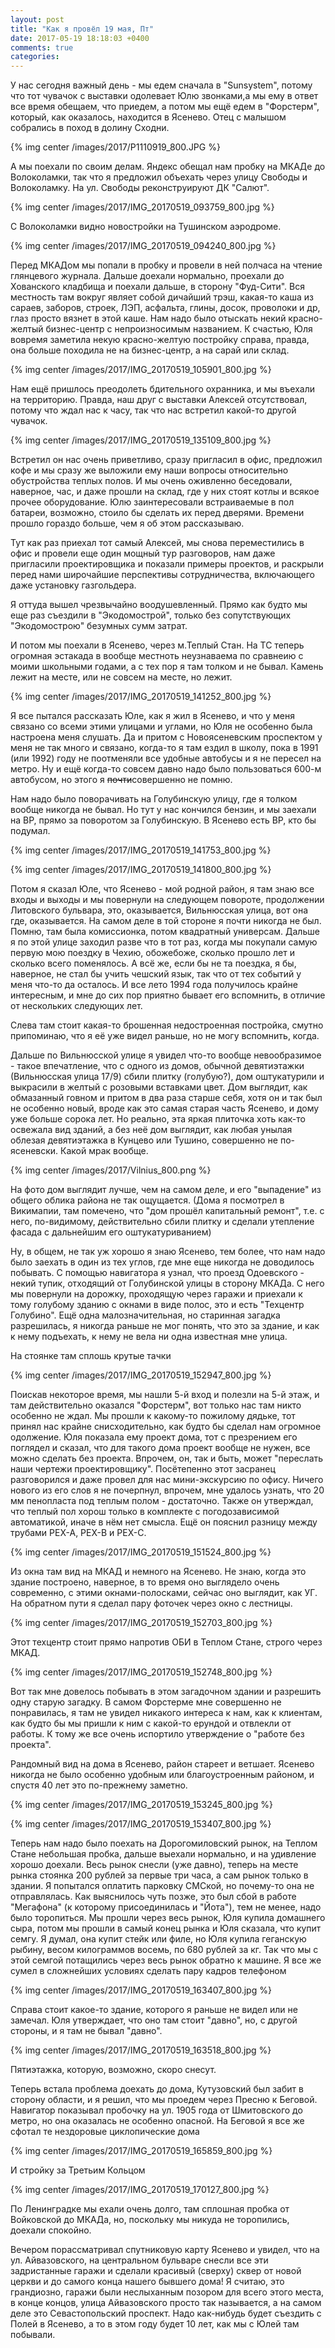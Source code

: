 ```yaml
---
layout: post
title: "Как я провёл 19 мая, Пт"
date: 2017-05-19 18:18:03 +0400
comments: true
categories: 
---
```

У нас сегодня важный день - мы едем сначала в "Sunsystem", потому что тот чувачок с выставки одолевает Юлю звонками,а  мы ему в ответ все время обещаем, что приедем, а потом мы ещё едем в "Форстерм", который, как оказалось, находится в Ясенево. Отец с малышом собрались в поход в долину Сходни.

{% img center /images/2017/P1110919_800.JPG %}

А мы поехали по своим делам. Яндекс обещал нам пробку на МКАДе до Волоколамки, так что я предложил объехать через улицу Свободы и Волоколамку. На ул. Свободы реконструируют ДК "Салют".

{% img center /images/2017/IMG_20170519_093759_800.jpg %}

С Волоколамки видно новостройки на Тушинском аэродроме.

{% img center /images/2017/IMG_20170519_094240_800.jpg %}

Перед МКАДом мы попали в пробку и провели в ней полчаса на чтение глянцевого журнала. Дальше доехали нормально, проехали до Хованского кладбища и поехали дальше, в сторону "Фуд-Сити". Вся местность там вокруг являет собой дичайший трэш, какая-то каша из сараев, заборов, строек, ЛЭП, асфальта, глины, досок, проволоки и др, глаз просто вязнет в этой каше. Нам надо было отыскать некий красно-желтый бизнес-центр с непроизносимым названием. К счастью, Юля вовремя заметила некую красно-желтую постройку справа, правда, она больше походила не на бизнес-центр, а на сарай или склад. 

{% img center /images/2017/IMG_20170519_105901_800.jpg %}

Нам ещё пришлось преодолеть бдительного охранника, и мы въехали на территорию. Правда, наш друг с выставки Алексей отсутствовал, потому что ждал нас к часу, так что нас встретил какой-то другой чувачок. 

{% img center /images/2017/IMG_20170519_135109_800.jpg %}

Встретил он нас очень приветливо, сразу пригласил в офис, предложил кофе и мы сразу же выложили ему наши вопросы относительно обустройства теплых полов. И мы очень оживленно беседовали, наверное, час, и даже прошли на склад, где у них стоят котлы и всякое прочее оборудование. Юлю заинтересовали встраиваемые в пол батареи, возможно, стоило бы сделать их перед дверями. Времени прошло гораздо больше, чем я об этом рассказываю.

Тут как раз приехал тот самый Алексей, мы снова переместились в офис и провели еще один мощный тур разговоров, нам даже пригласили проектировщика и показали примеры проектов, и раскрыли перед нами широчайшие перспективы сотрудничества, включающего даже установку газгольдера.

Я оттуда вышел чрезвычайно воодушевленный. Прямо как будто мы еще раз съездили в "Экодомострой", только без сопутствующих "Экодомострою" безумных сумм затрат.

И потом мы поехали в Ясенево, через м.Теплый Стан. На ТС теперь огромная эстакада в вообще местноть неузнаваема по сравнеию с моими школьными годами, а с тех пор я там толком и не бывал. Камень лежит на месте, или не совсем на месте, но лежит.

{% img center /images/2017/IMG_20170519_141252_800.jpg %}

Я все пытался рассказать Юле, как я жил в Ясенево, и что у меня связано со всеми этими улицами и углами, но Юля не особенно была настроена меня слушать. Да и притом с Новоясеневским проспектом у меня не так много и связано, когда-то я там ездил в школу, пока в 1991 (или 1992) году не поотменяли все удобные автобусы и я не пересел на метро. Ну и ещё когда-то совсем давно надо было пользоваться 600-м автобусом, но этого я ~~почти~~совершенно не помню.

Нам надо было поворачивать на Голубинскую улицу, где я толком вообще никогда не бывал. Но тут у нас кончился бензин, и мы заехали на ВР, прямо за поворотом за Голубинскую. В Ясенево есть ВР, кто бы подумал. 

{% img center /images/2017/IMG_20170519_141753_800.jpg %}

{% img center /images/2017/IMG_20170519_141800_800.jpg %}

Потом я сказал Юле, что Ясенево - мой родной район, я там знаю все входы и выходы и мы повернули на следующем повороте, продолжении Литовского бульвара, это, оказывается, Вильнюсская улица, вот она где, оказывается. На самом деле в той стороне я почти никогда не был. Помню, там была комиссионка, потом квадратный универсам. Дальше я по этой улице заходил разве что в тот раз, когда мы покупали самую первую мою поездку в Чехию, обожебоже, сколько прошло лет и сколько всего поменялось. А всё же, если бы не та поездка, я бы, наверное, не стал бы учить чешский язык, так что от тех событий у меня что-то да осталось. И все лето 1994 года получилось крайне интересным, и мне до сих пор приятно бывает его вспомнить, в отличие от нескольких следующих лет.

Слева там стоит какая-то брошенная недостроенная постройка, смутно припоминаю, что я её уже видел раньше, но не могу вспомнить, когда.

Дальше по Вильнюсской улице я увидел что-то вообще невообразимое - такое впечатление, что с одного из домов, обычной девятиэтажки (Вильнюсская улица 17/9) сбили плитку (голубую?), дом оштукатурили и выкрасили в желтый с розовыми вставками цвет. Дом выглядит, как обмазанный говном и притом в два раза старше себя, хотя он и так был не особенно новый, вроде как это самая старая часть Ясенево, и дому уже больше сорока лет. Но реально, эта яркая плиточка хоть как-то освежала вид зданий, а без неё дом выглядит, как любая унылая облезая девятиэтажка в Кунцево или Тушино, совершенно не по-ясеневски. Какой мрак вообще.

{% img center /images/2017/Vilnius_800.png %}

На фото дом выглядит лучше, чем на самом деле, и его "выпадение" из общего облика района не так ощущается. (Дома я посмотрел в Викимапии, там помечено, что "дом прошёл капитальный ремонт", т.е. с него, по-видимому, действительно сбили плитку и сделали утепление фасада с дальнейшим его оштукатуриванием)

Ну, в общем, не так уж хорошо я знаю Ясенево, тем более, что нам надо было заехать в один из тех углов, где мне еще никогда не доводилось побывать. С помощью навигатора я узнал, что проезд Одоевского - некий тупик, отходящий от Голубинской улицы в сторону МКАДа. С него мы повернули на дорожку, проходящую через гаражи и приехали к тому голубому зданию с окнами в виде полос, это и есть "Техцентр Голубино". Ещё одна малозначительная, но старинная загадка разрешилась, я никогда раньше не мог понять, что это за здание, и как к нему подъехать, к нему не вела ни одна известная мне улица. 

На стоянке там сплошь крутые тачки

{% img center /images/2017/IMG_20170519_152947_800.jpg %}

Поискав некоторое время, мы нашли 5-й вход и полезли на 5-й этаж, и там действительно оказался "Форстерм", вот только нас там никто особенно не ждал. Мы прошли к какому-то пожилому дядьке, тот принял нас крайне снисходительно, как будто бы сделал нам огромное одолжение. Юля показала ему проект дома, тот с презрением его поглядел и сказал, что для такого дома проект вообще не нужен, все можно сделать без проекта. Впрочем, он, так и быть, может "переслать наши чертежи проектировщику". Посётепенно этот засранец разговорился и даже провел для нас мини-экскурсию по офису. Ничего нового из его слов я не почерпнул, впрочем, мне удалось узнать, что 20 мм пенопласта под теплым полом - достаточно. Также он утверждал, что теплый пол хорош только в комплекте с погодозависимой автоматикой, иначе в нём нет смысла. Ещё он пояснил разницу между трубами PEX-A, PEX-B и PEX-C.

{% img center /images/2017/IMG_20170519_151524_800.jpg %}

Из окна там вид на МКАД и немного на Ясенево. Не знаю, когда это здание построено, наверное, в то время оно выглядело очень современно, с этими окнами-полосками, сейчас оно выглядит, как УГ. На обратном пути я сделал пару фоточек через окно с лестницы.

{% img center /images/2017/IMG_20170519_152703_800.jpg %}

Этот техцентр стоит прямо напротив ОБИ в Теплом Стане, строго через МКАД.

{% img center /images/2017/IMG_20170519_152748_800.jpg %}

Вот так мне довелось побывать в этом загадочном здании и разрешить одну старую загадку. В самом Форстерме мне совершенно не понравилась, я там не увидел никакого интереса к нам, как к клиентам, как будто бы мы пришли к ним с какой-то ерундой и отвлекли от работы. К тому же все очень испортило утверждение о "работе без проекта".

Рандомный вид на дома в Ясенево, район стареет и ветшает. Ясенево никогда не было особенно удобным или благоустроенным районом, и спустя 40 лет это по-прежнему заметно.

{% img center /images/2017/IMG_20170519_153245_800.jpg %}
 
{% img center /images/2017/IMG_20170519_153407_800.jpg %}

Теперь нам надо было поехать на Дорогомиловский рынок, на Теплом Стане небольшая пробка, дальше выехали нормально, и на удивление хорошо доехали. Весь рынок снесли (уже давно), теперь на месте рынка стоянка 200 рублей за первые три часа, а сам рынок только в здании. Я попытался оплатить парковку СМСкой, но почему-то она не отправлялась. Как выяснилось чуть позже, это был сбой в работе "Мегафона" (к которому присоединилась и "Йота"), тем не менее, надо было торопиться. Мы прошли через весь рынок, Юля купила домашнего сыра, потом мы прошли в самый конец рынка и Юля сказала, что купит семгу. Я думал, она купит стейк или филе, но Юля купила геганскую рыбину, весом килограммов восемь, по 680 рублей за кг. Так что мы с этой семгой потащились через весь рынок обратно к машине. Я все же сумел в сложнейших условиях сделать пару кадров телефоном

{% img center /images/2017/IMG_20170519_163407_800.jpg %}

Справа стоит какое-то здание, которого я раньше не видел или не замечал. Юля утверждает, что оно там стоит "давно", но, с другой стороны, и я там не бывал "давно".

{% img center /images/2017/IMG_20170519_163518_800.jpg %}

Пятиэтажка, которую, возможно, скоро снесут.

Теперь встала проблема доехать до дома, Кутузовский был забит в сторону области, и я решил, что мы проедем через Пресню к Беговой. Навигатор показывал пробочку на ул. 1905 года от Шмитовского до метро, но она оказалась не особенно опасной. На Беговой я все же сфотал те нездоровые циклопические дома

{% img center /images/2017/IMG_20170519_165859_800.jpg %}

И стройку за Третьим Кольцом

{% img center /images/2017/IMG_20170519_170127_800.jpg %}
 
По Ленинградке мы ехали очень долго, там сплошная пробка от Войковской до МКАДа, но, поскольку мы никуда не торопились, доехали спокойно.

Вечером порассматривал спутниковую карту Ясенево и увидел, что на ул. Айвазовского, на центральном бульваре снесли все эти задристанные гаражи и сделали красивый (сверху) сквер от новой церкви и до самого конца нашего бывшего дома! Я считаю, это грандиозно, гаражи были неслыханным позором для всего этого места, в конце концов, улица Айвазовского просто так называется, а на самом деле это Севастопольский проспект. Надо как-нибудь будет съездить с Полей в Ясенево, а то в этом году будет 10 лет, как мы с Юлей там побывали.